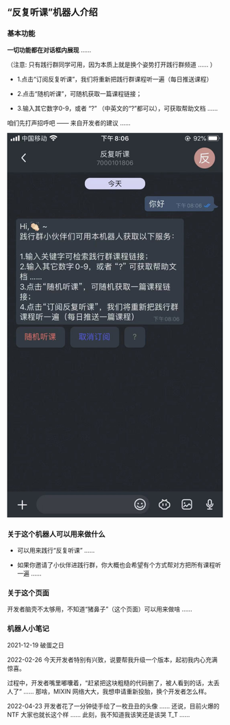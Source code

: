 ## “反复听课”机器人介绍  

### 基本功能

**一切功能都在对话框内展现** ……  

（注意: 只有践行群同学可用，因为本质上就是换个姿势打开践行群频道 …… ）

 - 1.点击“订阅反复听课”，我们将重新把践行群课程听一遍（每日推送课程）  

 - 2.点击“随机听课”，可随机获取一篇课程链接；

 - 3.输入其它数字0-9，或者 “?” （中英文的“?”都可以），可获取帮助文档 ……


咱们先打声招呼吧 —— 来自开发者的建议 ……  

![](../assets/images/reading.jpg)

### 关于这个机器人可以用来做什么  

 - 可以用来践行“反复听课” ……  

 - 如果你邀请了小伙伴进践行群，你大概也会希望有个方式帮对方把所有课程听一遍 ……  

### 关于这个页面

开发者脑壳不太够用，不知道“猪鼻子”（这个页面）可以用来做啥 ……  

### 机器人小笔记  

2021-12-19 破蛋之日  

2022-02-26 今天开发者特别有兴致，说要帮我升级一个版本，起初我内心充满惊喜。  

过程中，开发者嘴里嘟囔着，“赶紧把这块粗糙的代码删了，被人看到的话，太丢人了” …… 那啥，MIXIN 网络大大，我想申请重新投胎，换个开发者怎么样。  

2022-04-23 开发者花了一分钟徒手绘了一枚丑丑的头像 …… 还说，目前火爆的 NTF 大家也就长这个样 …… 此刻，我不知道我该笑还是该哭 T_T ……  